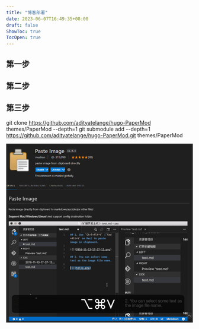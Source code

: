 ```yaml
---
title: "博客部署"
date: 2023-06-07T16:49:35+08:00
draft: false
ShowToc: true
TocOpen: true
---
```


## 第一步

## 第二步

## 第三步
git clone https://github.com/adityatelange/hugo-PaperMod themes/PaperMod --depth=1
git submodule add --depth=1 https://github.com/adityatelange/hugo-PaperMod.git themes/PaperMod


![](https://raw.githubusercontent.com/ztony6688/web3blog/main/static/images/PasteImage.png)
